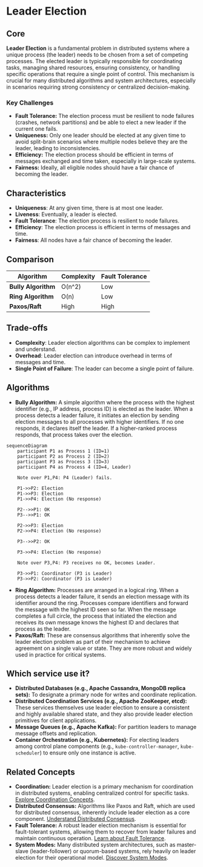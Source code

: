 # Leader Election

## Core

**Leader Election** is a fundamental problem in distributed systems where a unique process (the leader) needs to be chosen from a set of competing processes. The elected leader is typically responsible for coordinating tasks, managing shared resources, ensuring consistency, or handling specific operations that require a single point of control. This mechanism is crucial for many distributed algorithms and system architectures, especially in scenarios requiring strong consistency or centralized decision-making.

### Key Challenges

-   **Fault Tolerance:** The election process must be resilient to node failures (crashes, network partitions) and be able to elect a new leader if the current one fails.
-   **Uniqueness:** Only one leader should be elected at any given time to avoid split-brain scenarios where multiple nodes believe they are the leader, leading to inconsistencies.
-   **Efficiency:** The election process should be efficient in terms of messages exchanged and time taken, especially in large-scale systems.
-   **Fairness:** Ideally, all eligible nodes should have a fair chance of becoming the leader.

## Characteristics

- **Uniqueness**: At any given time, there is at most one leader.
- **Liveness**: Eventually, a leader is elected.
- **Fault Tolerance**: The election process is resilient to node failures.
- **Efficiency**: The election process is efficient in terms of messages and time.
- **Fairness**: All nodes have a fair chance of becoming the leader.

## Comparison

| Algorithm | Complexity | Fault Tolerance |
|---|---|---|
| **Bully Algorithm** | O(n^2) | Low |
| **Ring Algorithm** | O(n) | Low |
| **Paxos/Raft** | High | High |

## Trade-offs

- **Complexity**: Leader election algorithms can be complex to implement and understand.
- **Overhead**: Leader election can introduce overhead in terms of messages and time.
- **Single Point of Failure**: The leader can become a single point of failure.

## Algorithms

-   **Bully Algorithm:** A simple algorithm where the process with the highest identifier (e.g., IP address, process ID) is elected as the leader. When a process detects a leader failure, it initiates an election by sending election messages to all processes with higher identifiers. If no one responds, it declares itself the leader. If a higher-ranked process responds, that process takes over the election.

```mermaid
sequenceDiagram
    participant P1 as Process 1 (ID=1)
    participant P2 as Process 2 (ID=2)
    participant P3 as Process 3 (ID=3)
    participant P4 as Process 4 (ID=4, Leader)

    Note over P1,P4: P4 (Leader) fails.

    P1->>P2: Election
    P1->>P3: Election
    P1->>P4: Election (No response)

    P2-->>P1: OK
    P3-->>P1: OK

    P2->>P3: Election
    P2->>P4: Election (No response)

    P3-->>P2: OK

    P3->>P4: Election (No response)

    Note over P3,P4: P3 receives no OK, becomes Leader.

    P3->>P1: Coordinator (P3 is Leader)
    P3->>P2: Coordinator (P3 is Leader)
```
-   **Ring Algorithm:** Processes are arranged in a logical ring. When a process detects a leader failure, it sends an election message with its identifier around the ring. Processes compare identifiers and forward the message with the highest ID seen so far. When the message completes a full circle, the process that initiated the election and receives its own message knows the highest ID and declares that process as the leader.
-   **Paxos/Raft:** These are consensus algorithms that inherently solve the leader election problem as part of their mechanism to achieve agreement on a single value or state. They are more robust and widely used in practice for critical systems.

## Which service use it?

-   **Distributed Databases (e.g., Apache Cassandra, MongoDB replica sets):** To designate a primary node for writes and coordinate replication.
-   **Distributed Coordination Services (e.g., Apache ZooKeeper, etcd):** These services themselves use leader election to ensure a consistent and highly available shared state, and they also provide leader election primitives for client applications.
-   **Message Queues (e.g., Apache Kafka):** For partition leaders to manage message offsets and replication.
-   **Container Orchestration (e.g., Kubernetes):** For electing leaders among control plane components (e.g., `kube-controller-manager`, `kube-scheduler`) to ensure only one instance is active.

## Related Concepts

-   **Coordination:** Leader election is a primary mechanism for coordination in distributed systems, enabling centralized control for specific tasks. [Explore Coordination Concepts](../README.md).
-   **Distributed Consensus:** Algorithms like Paxos and Raft, which are used for distributed consensus, inherently include leader election as a core component. [Understand Distributed Consensus](../../distributed-consensus/README.md).
-   **Fault Tolerance:** A robust leader election mechanism is essential for fault-tolerant systems, allowing them to recover from leader failures and maintain continuous operation. [Learn about Fault Tolerance](../../fault-tolerance/README.md).
-   **System Modes:** Many distributed system architectures, such as master-slave (leader-follower) or quorum-based systems, rely heavily on leader election for their operational model. [Discover System Modes](../../system-mode/README.md).
